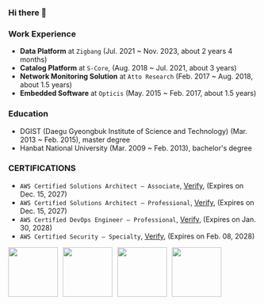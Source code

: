 ### Hi there 👋

<!--
**lucaseo90/lucaseo90** is a ✨ _special_ ✨ repository because its `README.md` (this file) appears on your GitHub profile.

Here are some ideas to get you started:

- 🔭 I’m currently working on ...
- 🌱 I’m currently learning ...
- 👯 I’m looking to collaborate on ...
- 🤔 I’m looking for help with ...
- 💬 Ask me about ...
- 📫 How to reach me: ...
- 😄 Pronouns: ...
- ⚡ Fun fact: ...
-->

### Work Experience

- **Data Platform** at `Zigbang` (Jul. 2021 ~ Nov. 2023, about 2 years 4 months) 
- **Catalog Platform** at `S-Core`, (Aug. 2018 ~ Jul. 2021, about 3 years)
- **Network Monitoring Solution** at `Atto Research` (Feb. 2017 ~ Aug. 2018, about 1.5 years)
- **Embedded Software** at `Opticis` (May. 2015 ~ Feb. 2017, about 1.5 years)

### Education

- DGIST (Daegu Gyeongbuk Institute of Science and Technology) (Mar. 2013 ~ Feb. 2015), master degree
- Hanbat National University (Mar. 2009 ~ Feb. 2013), bachelor's degree

### CERTIFICATIONS

- `AWS Certified Solutions Architect – Associate`, [Verify](https://www.credly.com/badges/b493f1db-dd3b-47b6-8fa6-76f67c425db3), (Expires on Dec. 15, 2027)
- `AWS Certified Solutions Architect – Professional`, [Verify](https://www.credly.com/badges/e800c4b8-b5f7-4a35-9373-aae58ffb2763), (Expires on Dec. 15, 2027)
- `AWS Certified DevOps Engineer – Professional`, [Verify](https://www.credly.com/badges/670eaa9e-d72e-4a2d-9560-ac671dc808b9), (Expires on Jan. 30, 2028)
- `AWS Certified Security – Specialty`, [Verify](https://www.credly.com/badges/f5c7694d-827e-4319-824b-8ec28db23460), (Expires on Feb. 08, 2028)

<div style="display: flex; align-items: center; gap: 10px;">
    <img src="https://images.credly.com/size/680x680/images/0e284c3f-5164-4b21-8660-0d84737941bc/image.png" width="100" height="100" />
    <img src="https://images.credly.com/size/680x680/images/2d84e428-9078-49b6-a804-13c15383d0de/image.png" width="100" height="100" />
    <img src="https://images.credly.com/size/680x680/images/bd31ef42-d460-493e-8503-39592aaf0458/image.png" width="100" height="100" />
    <img src="https://images.credly.com/size/680x680/images/53acdae5-d69f-4dda-b650-d02ed7a50dd7/image.png" width="100" height="100" />
</div>
